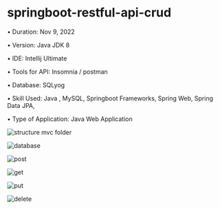 # springboot-restful-api-crud

• Duration: Nov 9, 2022

• Version: Java JDK 8

• IDE: Intellij Ultimate

• Tools for API: Insomnia / postman

• Database: SQLyog

• Skill Used: Java , MySQL, Springboot Frameworks, Spring Web, Spring Data JPA,

• Type of Application: Java Web Application


![structure mvc folder](https://user-images.githubusercontent.com/55613764/200716386-d0836b27-d539-417e-9292-4edca9bf6d2d.PNG)

![database](https://user-images.githubusercontent.com/55613764/200716358-e3b25f4a-894b-411f-9a7c-7908274592e9.PNG)

![post](https://user-images.githubusercontent.com/55613764/200716375-c4c8c88e-7af5-4c09-8355-3729a3dea9ed.PNG)

![get](https://user-images.githubusercontent.com/55613764/200716371-f11bf42b-355c-4132-902f-6936ab2d6c12.PNG)

![put](https://user-images.githubusercontent.com/55613764/200716383-b0a98582-2c07-44b7-bdb8-da76aa565a97.PNG)

![delete](https://user-images.githubusercontent.com/55613764/200716369-5917e4f3-efe7-49ac-9eda-98705a02cb88.PNG)





